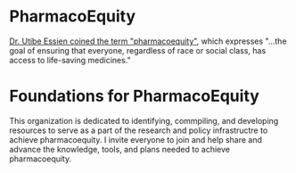 # PharmacoEquity
[Dr. Utibe Essien coined the term "pharmacoequity"](https://www.uressien.com/), which  expresses "...the goal of ensuring that everyone, regardless of race or social class, has access to life-saving medicines." 

# Foundations for PharmacoEquity
This organization is dedicated to identifying, commpiling, and developing resources to serve as a part of the research and policy infrastructre to  achieve pharmacoequity.  I invite everyone to join and help share and advance the knowledge, tools, and plans needed to achieve pharmacoequity.
